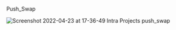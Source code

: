 Push_Swap

![Screenshot 2022-04-23 at 17-36-49 Intra Projects push_swap](https://user-images.githubusercontent.com/94300378/164946810-6d83d5bc-f33d-4e93-b4d0-f6e03186ccb8.png)
